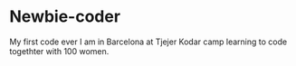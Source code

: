 # Newbie-coder
My first code ever
I am in Barcelona at Tjejer Kodar camp learning to code togethter with 100 women.